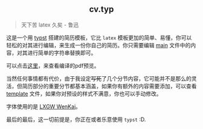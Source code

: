 <h2 align="center"> cv.typ </h2>

> 天下苦 latex 久矣 - 鲁迅

这是一个用 [typst](https://github.com/typst/typst) 搭建的简历模板，它比 `latex` 模板更加的简单、易懂，你可以轻松的对其进行编辑，来生成一份你自己的简历。你只需要编辑 [main](./main.typ) 文件中的内容，对其进行简单的字符串替换即可。

可以点击[这里](./template.pdf)，来查看编译的pdf预览。

当然任何事情都有代价，由于我设定~~写死~~了几个分节内容，它可能并不是那么的灵活，但简历部分的重要分节都基本涵盖，如果你有额外的内容需要添加，可以查看 [template](./template.typ) 文件，如果你对预设的样式不满意，你也可以手动修改。

字体使用的是 [LXGW WenKai](https://github.com/lxgw/LxgwWenKai)。

最后的最后，这一切前提是，你正在或者乐意使用 `typst` :D.